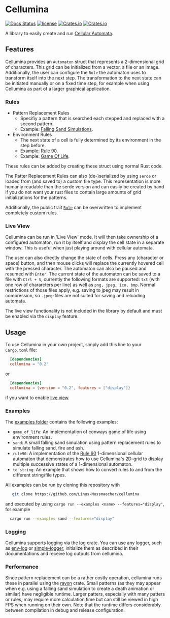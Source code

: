 # Cellumina

[![Docs Status](https://docs.rs/mooeye/badge.svg)](https://docs.rs/cellumina)
[![license](https://img.shields.io/badge/license-MIT-blue.svg)](https://github.com/Linus-Mussmaecher/cellumina/blob/main/LICENSE)
[![Crates.io](https://img.shields.io/crates/v/cellumina.svg)](https://crates.io/crates/cellumina)
[![Crates.io](https://img.shields.io/crates/d/cellumina.svg)](https://crates.io/crates/cellumina)

A library to easily create and run [Cellular Automata](https://en.wikipedia.org/wiki/Cellular_automaton).

## Features

Cellumina provides an ```Automaton``` struct that represents a 2-dimensional grid of characters.
This grid can be initialized from a vector, a file or an image.
Additionally, the user can configure the ```Rule``` the automaton uses to transform itself into the next step.
The transformation to the next state can be initiated manually or on a fixed time step, for example when using Cellumina as part of a larger graphical application.

### Rules

* Pattern Replacement Rules
  * Specifiy a pattern that is searched each stepped and replaced with a second pattern.
  * Example: [Falling Sand Simulations](https://w-shadow.com/blog/2009/09/29/falling-sand-style-water-simulation/).
* Environment Rules
  * The next state of a cell is fully determined by its environment in the step before.
  * Example: [Rule 90](https://en.wikipedia.org/wiki/Rule_90).
  * Example: [Game Of Life](https://en.wikipedia.org/wiki/Conway%27s_Game_of_Life).

These rules can be added by creating these struct using normal Rust code.

The Patter Replacement Rules can also (de-)serialized by using ```serde``` or loaded from (and saved to) a custom file type.
This representation is more humanly readable than the serde version and can easily be created by hand if you do not want your rust files to contain large amounts of grid initializations for the patterns.

Additionally, the public trait [```Rule```](https://docs.rs/cellumina/latest/cellumina/rule/trait.Rule.html) can be overwritten to implement completely custom rules.

### Live View

Cellumina can be run in 'Live View' mode.
It will then take ownership of a configured automaton, run it by itself and display the cell state in a separate window.
This is useful when just playing around with cellular automata.

The user can also directly change the state of cells. Press any (character or space) button, and then mouse clicks will replace the currently hovered cell with the pressed character.
The automaton can also be paused and resumed with ```Enter```.
The current state of the automaton can be saved to a file with ```Ctrl + S```, currently the following formats are supported: ```txt``` (with one row of chararcters per line) as well as ```png, jpeg, ico, bmp```. Normal restrictions of those files apply, e.g. saving to jpeg may result in compression, so ```.jpeg```-files are not suited for saving and reloading automata.

The live view functionality is not included in the library by default and must be enabled via the ```display``` feature.

## Usage

To use Cellumina in your own project, simply add this line to your ```Cargo.toml``` file:
```toml
  [dependencies]
  cellumina = "0.2"
```
or
```toml
  [dependencies]
  cellumina = {version = "0.2", features = ["display"]}
```
if you want to enable [live view](#live-view).

### Examples

The [examples folder](https://github.com/Linus-Mussmaecher/cellumina/tree/master/examples) contains the following examples:

 * ```game_of_life```: An implementation of conways game of life using environment rules.
 * ```sand```: A small falling sand simulation using pattern replacement rules to simulate falling sand, fire and ash.
 * ```rule90```: A implementation of the [Rule 90](https://en.wikipedia.org/wiki/Rule_90) 1-dimensional cellular automaton that demonstrates how to use Cellumina's 2D-grid to display multiple successive states of a 1-dimensional automaton.
 * ```to_string```: An example that shows how to convert rules to and from the different string/file types.

 All examples can be run by cloning this repository with
 ```bash
    git clone https://github.com/Linus-Mussmaecher/cellumina
 ```
 and executed by using ```cargo run --examples <name> --features="display"```, for example
  ```bash
    cargo run --examples sand --features="display"
  ```

### Logging

Cellumina supports logging via the [log](https://docs.rs/log/latest/log/) crate.
You can use any logger, such as [env-log](https://docs.rs/env_logger/latest/env_logger/) or [simple-logger](https://docs.rs/simple_logger/latest/simple_logger/), initialize them as described in their documentations and receive log outputs from cellumina.

### Performance

Since pattern replacement can be a rather costly operation, cellumina runs these in parallel using the [rayon](https://github.com/rayon-rs/rayon) crate.
Small patterns (as they may appear when e.g. using a falling sand simulation to create a death animation or similar) have negligible runtime.
Larger patters, especially with many patters or rules, may require more calculation time but can still be viewed in high FPS when running on their own.
Note that the runtime differs considerably between compilation in debug and release configuration.